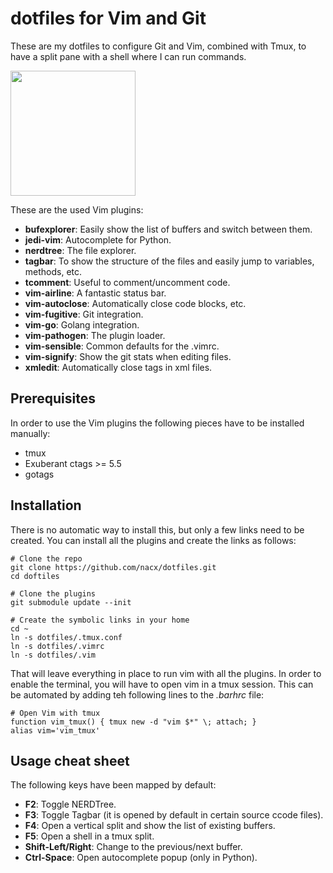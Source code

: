 dotfiles for Vim and Git
========================

These are my dotfiles to configure Git and Vim, combined with Tmux, to have a split pane with a shell where I can run commands.

<a href="http://i.imgur.com/kXOOxfz.png"><img src="http://i.imgur.com/kXOOxfz.png" height="200"/></a>

These are the used Vim plugins:

* **bufexplorer**: Easily show the list of buffers and switch between them.
* **jedi-vim**: Autocomplete for Python.
* **nerdtree**: The file explorer.
* **tagbar**: To show the structure of the files and easily jump to variables, methods, etc.
* **tcomment**: Useful to comment/uncomment code.
* **vim-airline**: A fantastic status bar.
* **vim-autoclose**: Automatically close code blocks, etc.
* **vim-fugitive**: Git integration.
* **vim-go**: Golang integration.
* **vim-pathogen**: The plugin loader.
* **vim-sensible**: Common defaults for the .vimrc.
* **vim-signify**: Show the git stats when editing files.
* **xmledit**: Automatically close tags in xml files.

Prerequisites
-------------

In order to use the Vim plugins the following pieces have to be installed manually:

* tmux
* Exuberant ctags >= 5.5
* gotags

Installation
------------

There is no automatic way to install this, but only a few links need to be created. You can install all the plugins and create the links as follows:

    # Clone the repo
    git clone https://github.com/nacx/dotfiles.git
    cd doftiles

    # Clone the plugins
    git submodule update --init

    # Create the symbolic links in your home
    cd ~
    ln -s dotfiles/.tmux.conf
    ln -s dotfiles/.vimrc
    ln -s dotfiles/.vim

That will leave everything in place to run vim with all the plugins. In order to enable the terminal, you will have to open vim in a tmux session. This can be automated by adding teh following lines to the *.barhrc* file:

    # Open Vim with tmux
    function vim_tmux() { tmux new -d "vim $*" \; attach; }
    alias vim='vim_tmux'

Usage cheat sheet
-----------------

The following keys have been mapped by default:

* **F2**: Toggle NERDTree.
* **F3**: Toggle Tagbar (it is opened by default in certain source ccode files).
* **F4**: Open a vertical split and show the list of existing buffers.
* **F5**: Open a shell in a tmux split.
* **Shift-Left/Right**: Change to the previous/next buffer.
* **Ctrl-Space**: Open autocomplete popup (only in Python).
